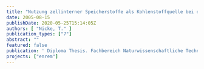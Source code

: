 ```yaml
---
title: "Nutzung zellinterner Speicherstoffe als Kohlenstoffquelle bei der nachgeschalteten Denitrifikation ohne Zugabe einer externen Kohlenstoffquelle"
date: 2005-08-15
publishDate: 2020-05-25T15:14:05Z
authors: [ "Nicke, T." ]
publication_types: ["7"]
abstract: ""
featured: false
publication: ' Diploma Thesis. Fachbereich Naturwissenschaftliche Technik. Hochschule für Angewandte Wissenschaften Hamburg'
projects: ["enrem"]
---
```


